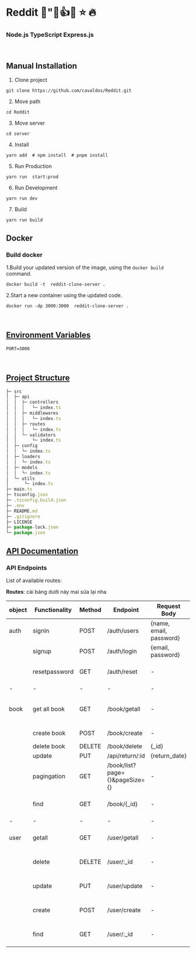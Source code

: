 # Reddit 🌈"💯👍💡 ⭐️ 🔥

### Node.js TypeScript Express.js

<br />

## Manual Installation

1. Clone project

```shell
git clone https://github.com/cavaldos/Reddit.git
```

2. Move path

```shell
cd Reddit
```

3. Move server

```shell
cd server
```

4. Install

```shell
yarn add  # npm install  # pnpm install
```

5. Run Production

```shell
yarn run  start:prod
```

6. Run Development

```shell
yarn run dev
```

7. Build

```shell
yarn run build
```

## Docker

### Build docker

1.Build your updated version of the image, using the `docker build` command.

```shell
docker build -t  reddit-clone-server .
```

2.Start a new container using the updated code.

```shell
docker run -dp 3000:3000  reddit-clone-server .

```

<br />

## [Environment Variables](#environment-variables)

```shell
PORT=3000
```

<br />

## [Project Structure](#project-structure)

```js
├─ src
│  ├─ api
│  │  ├─ controllers
│  │  │   └─ index.ts
│  │  ├─ middlewares
│  │  │   └─ index.ts
│  │  ├─ routes
│  │  │   └─ index.ts
│  │  └─ validators
│  │      └─ index.ts
│  ├─ config
│  │  └─ index.ts
│  ├─ loaders
│  │  └─ index.ts
│  ├─ models
│  │  └─ index.ts
│  └─ utils
│      └─ index.ts
├─ main.ts
├─ tsconfig.json
├─ .tsconfig.build.json
├─ .env
├─ README.md
├─ .gitignore
├─ LICENSE
├─ package-lock.json
└─ package.json
```

## [API Documentation](#api-documentation)

### API Endpoints

List of available routes:

**Routes**:
cái bảng dưới này mai sửa lại nha

| object | Functionality | Method | Endpoint                       | Request Body            | Response                      |
| ------ | ------------- | ------ | ------------------------------ | ----------------------- | ----------------------------- |
| auth   | signin        | POST   | /auth/users                    | {name, email, password} | {user object}                 |
|        | signup        | POST   | /auth/login                    | {email, password}       | {token}                       |
|        | resetpassword | GET    | /auth/reset                    | -                       | {book objects array}          |
| -      | -             | -      | -                              | -                       | -                             |
| book   | get all book  | GET    | /book/getall                   | -                       | {matching book objects array} |
|        | create book   | POST   | /book/create                   | -                       | {book object}                 |
|        | delete book   | DELETE | /book/delete                   | {\_id}                  | -                             |
|        | update        | PUT    | /api/return/:id                | {return_date}           | -                             |
|        | pagingation   | GET    | /book/list?page={}&pageSize={} | -                       | {lend/return objects array}   |
|        | find          | GET    | /book/{\_id}                   | -                       | {lend/return objects array}   |
| -      | -             | -      | -                              | -                       | -                             |
| user   | getall        | GET    | /user/getall                   | -                       | {lend/return objects array}   |
|        | delete        | DELETE | /user/:\_id                    | -                       | {lend/return objects array}   |
|        | update        | PUT    | /user/update                   | -                       | {lend/return objects array}   |
|        | create        | POST   | /user/create                   | -                       | {lend/return objects array}   |
|        | find          | GET    | /user/:\_id                    | -                       | {lend/return objects array}   |

<br />


